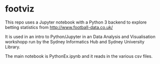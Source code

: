 # footviz

This repo uses a Jupyter notebook with a Python 3 backend to explore betting statistics from http://www.football-data.co.uk/

It is used in an intro to Python/Jupyter in an Data Analysis and  Visualisation workshopp run by the Sydney Informatics Hub and Sydney University Library.

The main notebook is PythonEx.ipynb and it reads in the various csv files.
